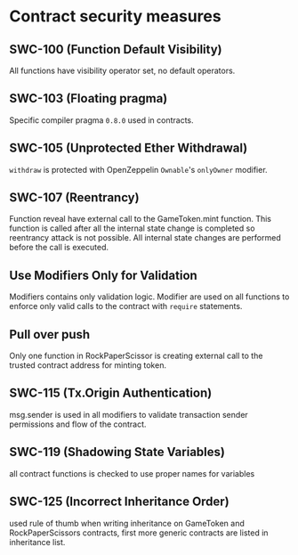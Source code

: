 # Contract security measures

## SWC-100 (Function Default Visibility)
All functions have visibility operator set, no default operators.

## SWC-103 (Floating pragma)

Specific compiler pragma `0.8.0` used in contracts.

## SWC-105 (Unprotected Ether Withdrawal)

`withdraw` is protected with OpenZeppelin `Ownable`'s `onlyOwner` modifier.

## SWC-107 (Reentrancy)

Function reveal have external call to the GameToken.mint function. This function is called after all the internal state change is completed so reentrancy attack is not possible.
All internal state changes are performed before the call is executed.

## Use Modifiers Only for Validation

Modifiers contains only validation logic.
Modifier are used on all functions to enforce only valid calls to the contract with `require` statements.

## Pull over push

Only one function in RockPaperScissor is creating external call to the trusted contract address for minting token.

## SWC-115 (Tx.Origin Authentication)
msg.sender is used in all modifiers to validate transaction sender permissions and flow of the contract.

## SWC-119 (Shadowing State Variables)
all contract functions is checked to use proper names for variables

## SWC-125 (Incorrect Inheritance Order)
used rule of thumb when writing inheritance on GameToken and RockPaperScissors contracts, first more generic contracts are listed in inheritance list.